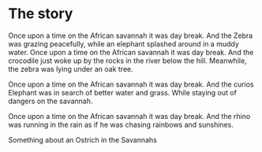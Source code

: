 # The story

Once upon a time on the African savannah it was day break. And the Zebra was grazing peacefully, while an elephant splashed around in a muddy water.
Once upon a time on the African savannah it was day break. And the crocodile just woke up by the rocks in the river below the hill. Meanwhile, the zebra was lying under an oak tree. 

<!-- Mthunzi line -->
Once upon a time on the African savannah it was day break. And the curios Elephant was in search of better water and grass. While staying out of dangers on the savannah.


Once upon a time on the African savannah it was day break. And the rhino was running in the rain as if he was chasing rainbows and sunshines.

Something about an Ostrich in the Savannahs